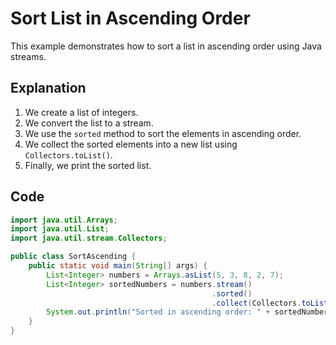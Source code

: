 # Sort List in Ascending Order

This example demonstrates how to sort a list in ascending order using Java streams.

## Explanation

1. We create a list of integers.
2. We convert the list to a stream.
3. We use the `sorted` method to sort the elements in ascending order.
4. We collect the sorted elements into a new list using `Collectors.toList()`.
5. Finally, we print the sorted list.

## Code

```java
import java.util.Arrays;
import java.util.List;
import java.util.stream.Collectors;

public class SortAscending {
    public static void main(String[] args) {
        List<Integer> numbers = Arrays.asList(5, 3, 8, 2, 7);
        List<Integer> sortedNumbers = numbers.stream()
                                             .sorted()
                                             .collect(Collectors.toList());
        System.out.println("Sorted in ascending order: " + sortedNumbers);
    }
}
```